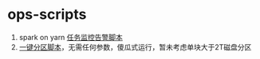 # ops-scripts
1. spark on yarn [任务监控告警脚本](./python/RMRestApi.py)
2. [一键分区脚本](./shell/disk.sh)，无需任何参数，傻瓜式运行，暂未考虑单块大于2T磁盘分区




